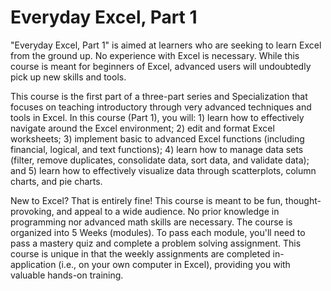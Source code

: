 # Everyday Excel, Part 1

"Everyday Excel, Part 1" is aimed at learners who are seeking to learn Excel from the ground up.  No experience with Excel is necessary.  While this course is meant for beginners of Excel, advanced users will undoubtedly pick up new skills and tools.

This course is the first part of a three-part series and Specialization that focuses on teaching introductory through very advanced techniques and tools in Excel.  In this course (Part 1), you will: 1) learn how to effectively navigate around the Excel environment; 2) edit and format Excel worksheets; 3) implement basic to advanced Excel functions (including financial, logical, and text functions); 4) learn how to manage data sets (filter, remove duplicates, consolidate data, sort data, and validate data); and 5) learn how to effectively visualize data through scatterplots, column charts, and pie charts.

New to Excel?  That is entirely fine!  This course is meant to be fun, thought-provoking, and appeal to a wide audience.  No prior knowledge in programming nor advanced math skills are necessary.  The course is organized into 5 Weeks (modules). 
 To pass each module, you'll need to pass a mastery quiz and complete a problem solving assignment.  This course is unique in that the weekly assignments are completed in-application (i.e., on your own computer in Excel), providing you with valuable hands-on training.
 
 
